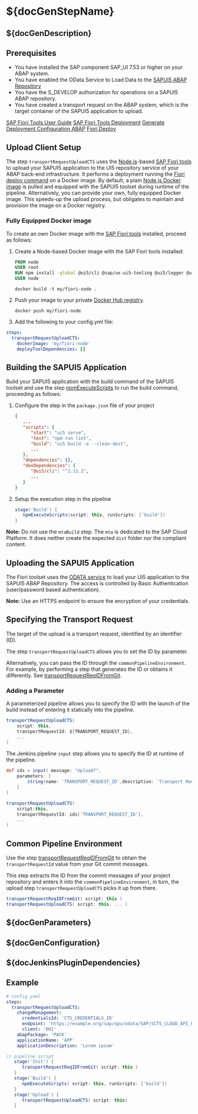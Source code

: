# ${docGenStepName}

## ${docGenDescription}

## Prerequisites

* You have installed the SAP component SAP_UI 7.53 or higher on your ABAP system.
* You have enabled the OData Service to Load Data to the [SAPUI5 ABAP Repository](https://sapui5.hana.ondemand.com/#/topic/a883327a82ef4cc792f3c1e7b7a48de8.html)
* You have the S_DEVELOP authorization for operations on a SAPUI5 ABAP repository.
* You have created a transport request on the ABAP system, which is the target container of the SAPUI5 application to upload.

[SAP Fiori Tools User Guide](https://help.sap.com/viewer/17d50220bcd848aa854c9c182d65b699/Latest/en-US)
[SAP Fiori Tools Deployment](https://help.sap.com/viewer/17d50220bcd848aa854c9c182d65b699/Latest/en-US/1b7a3be8d99c45aead90528ef472af37.html)
[Generate Deployment Configuration ABAP](https://help.sap.com/viewer/17d50220bcd848aa854c9c182d65b699/Latest/en-US/c06b9cbb3f3641aabfe3a5d199e855a0.html)
[Fiori Deploy](https://www.npmjs.com/package/@sap/ux-ui5-tooling#fiori-deploy---performs-the-deployment-of-the-application-into-an-abap-system)

## Upload Client Setup

The step `transportRequestUploadCTS` uses the [Node.js](https://nodejs.org)-based [SAP Fiori tools](https://help.sap.com/viewer/product/SAP_FIORI_tools/Latest/en-US) to upload your SAPUI5 application to the UI5 repository service of your ABAP back-end infrastructure. It performs a deployment running the [Fiori deploy command](https://www.npmjs.com/package/@sap/ux-ui5-tooling#fiori-deploy---performs-the-deployment-of-the-application-into-an-abap-system) on a Docker image.
By default, a plain [Node.js Docker image](https://hub.docker.com/_/node) is pulled and equipped with the SAPUI5 toolset during runtime of the pipeline.
Alternatively, you can provide your own, fully equipped Docker image. This speeds-up the upload process, but obligates to maintain and provision the image on a Docker registry.

### Fully Equipped Docker image

To create an own Docker image with the [SAP Fiori tools](https://help.sap.com/viewer/product/SAP_FIORI_tools/Latest/en-US) installed, proceed as follows:

1. Create a Node-based Docker image with the SAP Fiori tools installed:

   ```Dockerfile
   FROM node
   USER root
   RUN npm install -global @ui5/cli @sap/ux-ui5-tooling @ui5/logger @ui5/fs
   USER node
   ```

   ```/bin/bash
   docker build -t my/fiori-node .
   ```

1. Push your image to your private [Docker Hub registry](https://hub.docker.com/).

   ```/bin/bash
   docker push my/fiori-node  
   ```

1. Add the following to your config.yml file:

```yaml
steps:
  transportRequestUploadCTS:
    dockerImage: 'my/fiori-node'
    deployToolDependencies: []
```

## Building the SAPUI5 Application

Build your SAPUI5 application with the build command of the SAPUI5 toolset and use the step [npmExecuteScripts](npmExecuteScripts.md) to run the build command, proceeding as follows:

1. Configure the step in the `package.json` file of your project

   ```json
   {
      ...
      "scripts": {
         "start": "ui5 serve",
         "test": "npm run lint",
         "build": "ui5 build -a --clean-dest",
         ...
      },
      "dependencies": {},
      "devDependencies": {
         "@ui5/cli": "^2.11.2",
         ...
      }
   }
   ```

1. Setup the execution step in the pipeline

   ```groovy
   stage('Build') {
      npmExecuteScripts(script: this, runScripts: ['build'])
   }
   ```

**Note:** Do not use the `mtaBuild` step. The `mta` is dedicated to the SAP Cloud Platform. It does neither create the expected `dist` folder nor the compliant content.

## Uploading the SAPUI5 Application

The Fiori toolset uses the [ODATA service](https://ui5.sap.com/#/topic/a883327a82ef4cc792f3c1e7b7a48de8) to load your UI5 application to the SAPUI5 ABAP Repository.
The access is controlled by Basic Authentication (user/password based authentication).

**Note:** Use an HTTPS endpoint to ensure the encryption of your credentials.

## Specifying the Transport Request

The target of the upload is a transport request, identified by an identifier (ID).

The step `transportRequestUploadCTS` allows you to set the ID by parameter.

Alternatively, you can pass the ID through the `commonPipelineEnvironment`.
For example, by performing a step that generates the ID or obtains it differently.
See [transportRequestReqIDFromGit](transportRequestReqIDFromGit.md).

### Adding a Parameter

A parameterized pipeline allows you to specify the ID with the launch of the build instead of entering it statically into the pipeline.

```groovy
transportRequestUploadCTS(
    script: this,
    transportRequestId: ${TRANSPORT_REQUEST_ID},
    ...
)
```

The Jenkins pipeline `input` step allows you to specify the ID at runtime of the pipeline.

```groovy
def ids = input( message: "Upload?",
    parameters: [
        string(name: 'TRANSPORT_REQUEST_ID',description: 'Transport Request ID')
    ]
)

transportRequestUploadCTS(
    script:this,
    transportRequestId: ids['TRANSPORT_REQUEST_ID'],
    ...
)
```

## Common Pipeline Environment

Use the step [transportRequestReqIDFromGit](transportRequestReqIDFromGit.md) to obtain the  `transportRequestId` value from your Git commit messages.

This step extracts the ID from the commit messages of your project repository and enters it into the `commonPipelineEnvironment`, in turn, the upload step `transportRequestUploadCTS` picks it up from there.

```groovy
transportRequestReqIDFromGit( script: this )
transportRequestUploadCTS( script: this, ... )
```

## ${docGenParameters}

## ${docGenConfiguration}

## ${docJenkinsPluginDependencies}

## Example

```yaml
# config.yaml
steps:
  transportRequestUploadCTS:
    changeManagement:
      credentialsId: 'CTS_CREDENTIALS_ID'
      endpoint: 'https://example.org/sap/opu/odata/SAP/SCTS_CLOUD_API_ODATA_SRV'
      client: '001'
    abapPackage: 'PACK'
    applicationName: 'APP'
    applicationDescription: 'Lorem ipsum'
```

```groovy
// pipeline script
   stage('Init') {
      transportRequestReqIDFromGit( script: this )
   }
   stage('Build') {
      npmExecuteScripts( script: this, runScripts: ['build'])
   }
   stage('Upload') {
      transportRequestUploadCTS( script: this)
   }
```
